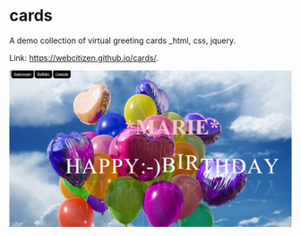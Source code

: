 # cards
A demo collection of virtual greeting cards _html, css, jquery.

Link: https://webcitizen.github.io/cards/.

![](cards2.png)
